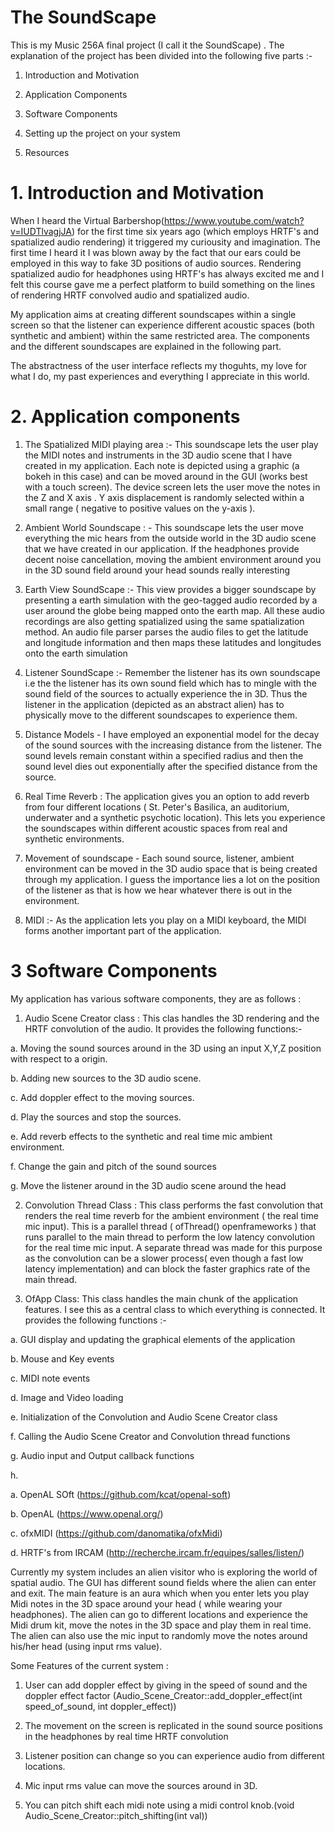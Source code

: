# The SoundScape 

This is my Music 256A final project (I call it the SoundScape) . The explanation of the project has been divided into the following five parts :- 

1. Introduction and Motivation 

2. Application Components 

3. Software Components 

4. Setting up the project on your system 

5. Resources 


# 1. Introduction and Motivation

When I heard the Virtual Barbershop(https://www.youtube.com/watch?v=IUDTlvagjJA)  for the first time six years ago (which employs HRTF's and spatialized audio rendering) it triggered my curiousity and imagination. The first time I heard it I was blown away by the fact that our ears could be employed in this way to fake 3D positions of audio sources. 
Rendering spatialized audio for headphones using HRTF's has always excited me and I felt this course gave me a perfect platform to build something on the lines of rendering HRTF convolved audio and spatialized audio.

My application aims at creating different soundscapes within a single screen so that the listener can experience different acoustic spaces (both synthetic and ambient) within the same restricted area. The components and the different soundscapes are explained in the following part. 

The abstractness of the user interface reflects my thoguhts, my love for what I do, my past experiences and everything I appreciate in this world. 

# 2. Application components 

 1. The Spatialized MIDI playing area :- This soundscape lets the user play the MIDI notes and instruments in the 3D audio scene that I have created in my application. Each note is depicted using a graphic (a bokeh in this case) and can be moved around in the GUI (works best with a touch screen). The device screen lets the user move the notes in the Z and X axis . Y axis displacement is randomly selected within a small range ( negative to positive values on the y-axis ). 

 2. Ambient World Soundscape : - This soundscape lets the user move everything the mic hears from the outside world in the 3D audio scene that we have created in our application. If the headphones provide decent noise cancellation, moving the ambient environment around you in the 3D sound field around your head sounds really interesting 

 3. Earth View SoundScape :- This view provides a bigger soundscape by presenting a earth simulation with the geo-tagged audio recorded by a user around the globe being mapped onto the earth map. All these audio recordings are also getting spatialized using the same spatialization method. An audio file parser parses the audio files to get the latitude and longitude information and then maps these latitudes and longitudes onto the earth simulation 

 4. Listener SoundScape :- Remember the listener has its own soundscape i.e the the listener has its own sound field which has to mingle with the sound field of the sources to actually experience the in 3D. Thus the listener in the application (depicted as an abstract alien) has to physically move to the different soundscapes to experience them. 

 5. Distance Models - I have employed an exponential model for the decay of the sound sources with the increasing distance from the listener. The sound levels remain constant within a specified radius and then the sound level dies out exponentially after the specified distance from the source. 

 6. Real Time Reverb : The application gives you an option to add reverb from four different locations ( St. Peter's Basilica, an auditorium, underwater and a synthetic psychotic location). This lets you experience the soundscapes within different acoustic spaces from real and synthetic environments.

 7. Movement of soundscape - Each sound source, listener, ambient environment can be moved in the 3D audio space that is being created through my application. I guess the importance lies a lot on the position of the listener as that is how we hear whatever there is out in the environment. 
 
 8. MIDI :- As the application lets you play on a MIDI keyboard, the MIDI forms another important part of the application. 

# 3 Software Components  

My application has various software components, they are as follows : 

 1. Audio Scene Creator class : This clas handles the 3D rendering and the HRTF convolution of the audio. It provides the following   functions:- 

   a. Moving the sound sources around in the 3D using an input X,Y,Z position with respect to a origin.
  
   b. Adding new sources to the 3D audio scene.
  
   c. Add doppler effect to the moving sources.
  
   d. Play the sources and stop the sources.
  
   e. Add reverb effects to the synthetic and real time mic ambient environment.
  
   f. Change the gain and pitch of the sound sources 
  
   g. Move the listener around in the 3D audio scene around the head 
  

 2. Convolution Thread Class : This class performs the fast convolution that renders the real time reverb for the ambient environment ( the real time mic input). This is a parallel thread ( ofThread() openframeworks ) that runs parallel to the main thread to perform the low latency convolution for the real time mic input. A separate thread was made for this purpose as the convolution can be a slower process( even though a fast low latency implementation) and can block the faster graphics rate of the main thread. 
 
 
 3. OfApp Class: This class handles the main chunk of the application features. I see this as a central class to which everything is connected. It provides the following functions :-
 
  a. GUI display and updating the graphical elements of the application 
  
  b. Mouse and Key events 
  
  c. MIDI note events 
  
  d. Image and Video loading 
  
  e. Initialization of the Convolution and Audio Scene Creator class 
  
  f. Calling the Audio Scene Creator and Convolution thread functions 
  
  g. Audio input and Output callback functions 
  
  h. 


a. OpenAL SOft (https://github.com/kcat/openal-soft)

b. OpenAL (https://www.openal.org/)

c. ofxMIDI (https://github.com/danomatika/ofxMidi)

d. HRTF's from IRCAM  (http://recherche.ircam.fr/equipes/salles/listen/)

Currently my system includes an alien visitor who is exploring the world of spatial audio. The GUI has different sound fields where the alien can enter and exit. The main feature is an aura which when you enter lets you play Midi notes in the 3D space around your head  ( while wearing your headphones). The alien can go to different locations and experience the Midi drum kit, move the notes in the 3D space and play them in real time. The alien can also use the mic input to randomly move the notes around his/her head (using input rms value).

Some Features of the current system :

1. User can add doppler effect by giving in the speed of sound and the doppler effect factor (Audio_Scene_Creator::add_doppler_effect(int speed_of_sound, int doppler_effect))

2. The movement on the screen is replicated in the sound source positions in the headphones by real time HRTF convolution

3. Listener position can change so you can experience audio from different locations.

4. Mic input rms value can move the sources around in 3D. 

5. You can pitch shift each midi note using a midi control knob.(void Audio_Scene_Creator::pitch_shifting(int val))

